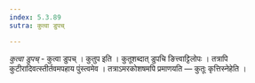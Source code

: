 ```yaml
---
index: 5.3.89
sutra: कुत्वा डुपच्

---
```

_कुत्वा डुपच्_ - कुत्वा डुपच् । कुतुप इति । कुतूशब्दात् डुपचि ङित्त्वाट्टिलोपः । तत्रापि कुटीरादिवत्स्तीर्तवमपहाय पुंस्त्वमेव । तत्राऽमरकोशषमपि प्रमाणयति — कुतूः कृत्तिस्नेहेति । 